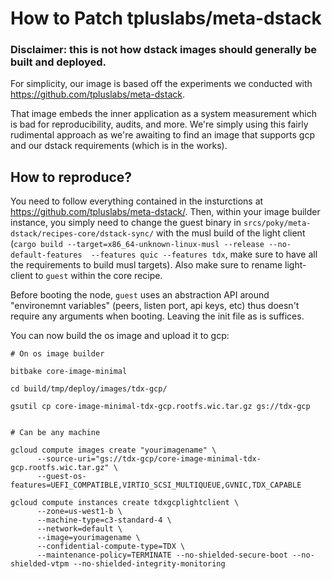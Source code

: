 # How to Patch tpluslabs/meta-dstack

### Disclaimer: this is not how dstack images should generally be built and deployed.

For simplicity, our image is based off the experiments we conducted with https://github.com/tpluslabs/meta-dstack. 

That image embeds the inner application as a system measurement which is bad for reproducibility, audits, and more. We're simply using this fairly rudimental approach as we're awaiting to find an image that supports gcp and our dstack requirements (which is in the works). 

## How to reproduce?

You need to follow everything contained in the insturctions at https://github.com/tpluslabs/meta-dstack/. Then, within your image builder instance, you simply need to change the guest binary in `srcs/poky/meta-dstack/recipes-core/dstack-sync/` with the musl build of the light client (`cargo build --target=x86_64-unknown-linux-musl --release --no-default-features  --features quic --features tdx`, make sure to have all the requirements to build musl targets). Also make sure to rename light-client to `guest` within the core recipe. 

Before booting the node, `guest` uses an abstraction API around "environemnt variables" (peers, listen port, api keys, etc) thus doesn't require any arguments when booting. Leaving the init file as is suffices.

You can now build the os image and upload it to gcp:

```
# On os image builder

bitbake core-image-minimal

cd build/tmp/deploy/images/tdx-gcp/

gsutil cp core-image-minimal-tdx-gcp.rootfs.wic.tar.gz gs://tdx-gcp


# Can be any machine

gcloud compute images create "yourimagename" \
      --source-uri="gs://tdx-gcp/core-image-minimal-tdx-gcp.rootfs.wic.tar.gz" \
      --guest-os-features=UEFI_COMPATIBLE,VIRTIO_SCSI_MULTIQUEUE,GVNIC,TDX_CAPABLE

gcloud compute instances create tdxgcplightclient \
      --zone=us-west1-b \
      --machine-type=c3-standard-4 \
      --network=default \
      --image=yourimagename \
      --confidential-compute-type=TDX \
      --maintenance-policy=TERMINATE --no-shielded-secure-boot --no-shielded-vtpm --no-shielded-integrity-monitoring
```
